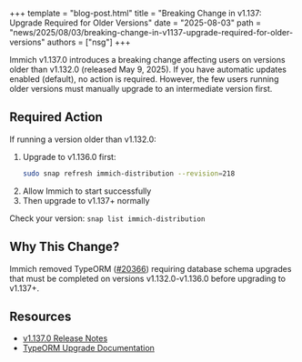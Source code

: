+++
template = "blog-post.html"
title = "Breaking Change in v1.137: Upgrade Required for Older Versions"
date = "2025-08-03"
path = "news/2025/08/03/breaking-change-in-v1137-upgrade-required-for-older-versions"
authors = ["nsg"]
+++


Immich v1.137.0 introduces a breaking change affecting users on versions older than v1.132.0 (released May 9, 2025). If you have automatic updates enabled (default), no action is required. However, the few users running older versions must manually upgrade to an intermediate version first.

## Required Action

If running a version older than v1.132.0:

1. Upgrade to v1.136.0 first:
   ```bash
   sudo snap refresh immich-distribution --revision=218
   ```
2. Allow Immich to start successfully
3. Then upgrade to v1.137+ normally

Check your version: `snap list immich-distribution`

## Why This Change?

Immich removed TypeORM ([#20366](https://github.com/immich-app/immich/pull/20366)) requiring database schema upgrades that must be completed on versions v1.132.0-v1.136.0 before upgrading to v1.137+.

## Resources

- [v1.137.0 Release Notes](https://github.com/immich-app/immich/releases/tag/v1.137.0)
- [TypeORM Upgrade Documentation](https://immich.app/errors/#typeorm-upgrade)
